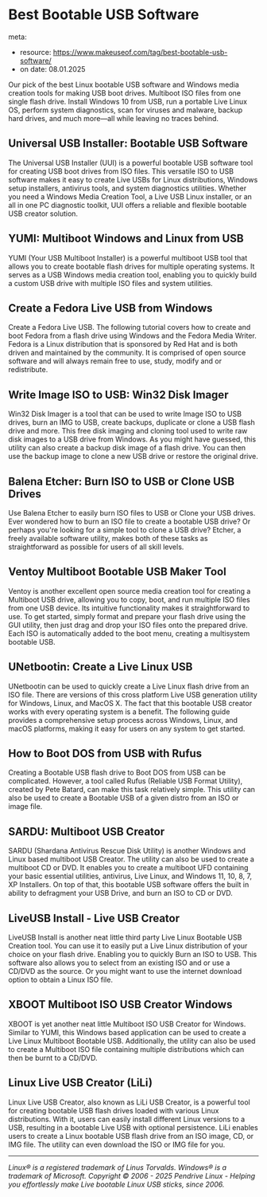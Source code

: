 
# Best Bootable USB Software

meta:

- resource: <https://www.makeuseof.com/tag/best-bootable-usb-software/>
- on date: 08.01.2025

Our pick of the best Linux bootable USB software and Windows media creation tools for making USB boot drives. Multiboot ISO files from one single flash drive. Install Windows 10 from USB, run a portable Live Linux OS, perform system diagnostics, scan for viruses and malware, backup hard drives, and much more—all while leaving no traces behind.

## Universal USB Installer: Bootable USB Software
The Universal USB Installer (UUI) is a powerful bootable USB software tool for creating USB boot drives from ISO files. This versatile ISO to USB software makes it easy to create Live USBs for Linux distributions, Windows setup installers, antivirus tools, and system diagnostics utilities. Whether you need a Windows Media Creation Tool, a Live USB Linux installer, or an all in one PC diagnostic toolkit, UUI offers a reliable and flexible bootable USB creator solution.

## YUMI: Multiboot Windows and Linux from USB
YUMI (Your USB Multiboot Installer) is a powerful multiboot USB tool that allows you to create bootable flash drives for multiple operating systems. It serves as a USB Windows media creation tool, enabling you to quickly build a custom USB drive with multiple ISO files and system utilities.

## Create a Fedora Live USB from Windows
Create a Fedora Live USB. The following tutorial covers how to create and boot Fedora from a flash drive using Windows and the Fedora Media Writer. Fedora is a Linux distribution that is sponsored by Red Hat and is both driven and maintained by the community. It is comprised of open source software and will always remain free to use, study, modify and or redistribute.

## Write Image ISO to USB: Win32 Disk Imager
Win32 Disk Imager is a tool that can be used to write Image ISO to USB drives, burn an IMG to USB, create backups, duplicate or clone a USB flash drive and more. This free disk imaging and cloning tool used to write raw disk images to a USB drive from Windows. As you might have guessed, this utility can also create a backup disk image of a flash drive. You can then use the backup image to clone a new USB drive or restore the original drive.

## Balena Etcher: Burn ISO to USB or Clone USB Drives
Use Balena Etcher to easily burn ISO files to USB or Clone your USB drives. Ever wondered how to burn an ISO file to create a bootable USB drive? Or perhaps you're looking for a simple tool to clone a USB drive? Etcher, a freely available software utility, makes both of these tasks as straightforward as possible for users of all skill levels.

## Ventoy Multiboot Bootable USB Maker Tool
Ventoy is another excellent open source media creation tool for creating a Multiboot USB drive, allowing you to copy, boot, and run multiple ISO files from one USB device. Its intuitive functionality makes it straightforward to use. To get started, simply format and prepare your flash drive using the GUI utility, then just drag and drop your ISO files onto the prepared drive. Each ISO is automatically added to the boot menu, creating a multisystem bootable USB.

## UNetbootin: Create a Live Linux USB
UNetbootin can be used to quickly create a Live Linux flash drive from an ISO file. There are versions of this cross platform Live USB generation utility for Windows, Linux, and MacOS X. The fact that this bootable USB creator works with every operating system is a benefit. The following guide provides a comprehensive setup process across Windows, Linux, and macOS platforms, making it easy for users on any system to get started.

## How to Boot DOS from USB with Rufus
Creating a Bootable USB flash drive to Boot DOS from USB can be complicated. However, a tool called Rufus (Reliable USB Format Utility), created by Pete Batard, can make this task relatively simple. This utility can also be used to create a Bootable USB of a given distro from an ISO or image file.

## SARDU: Multiboot USB Creator
SARDU (Shardana Antivirus Rescue Disk Utility) is another Windows and Linux based multiboot USB Creator. The utility can also be used to create a multiboot CD or DVD. It enables you to create a multiboot UFD containing your basic essential utilities, antivirus, Live Linux, and Windows 11, 10, 8, 7, XP Installers. On top of that, this bootable USB software offers the built in ability to defragment your USB Drive, and burn an ISO to CD or DVD.

## LiveUSB Install - Live USB Creator
LiveUSB Install is another neat little third party Live Linux Bootable USB Creation tool. You can use it to easily put a Live Linux distribution of your choice on your flash drive. Enabling you to quickly Burn an ISO to USB. This software also allows you to select from an existing ISO and or use a CD/DVD as the source. Or you might want to use the internet download option to obtain a Linux ISO file.

## XBOOT Multiboot ISO USB Creator Windows
XBOOT is yet another neat little Multiboot ISO USB Creator for Windows. Similar to YUMI, this Windows based application can be used to create a Live Linux Multiboot Bootable USB. Additionally, the utility can also be used to create a Multiboot ISO file containing multiple distributions which can then be burnt to a CD/DVD.

## Linux Live USB Creator (LiLi)
Linux Live USB Creator, also known as LiLi USB Creator, is a powerful tool for creating bootable USB flash drives loaded with various Linux distributions. With it, users can easily install different Linux versions to a USB, resulting in a bootable Live USB with optional persistence. LiLi enables users to create a Linux bootable USB flash drive from an ISO image, CD, or IMG file. The utility can even download the ISO or IMG file for you.

---
*Linux® is a registered trademark of Linus Torvalds. Windows® is a trademark of Microsoft. Copyright © 2006 - 2025 Pendrive Linux - Helping you effortlessly make Live bootable Linux USB sticks, since 2006.*
